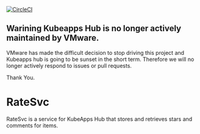[![CircleCI](https://circleci.com/gh/kubeapps/ratesvc.svg?style=svg)](https://circleci.com/gh/kubeapps/ratesvc)

## Warining Kubeapps Hub is no longer actively maintained by VMware.

VMware has made the difficult decision to stop driving this project and Kubeapps hub is going to be sunset in the short term. Therefore we will no longer actively respond to issues or pull requests.

Thank You.

# RateSvc

RateSvc is a service for KubeApps Hub that stores and retrieves stars and comments for items.
